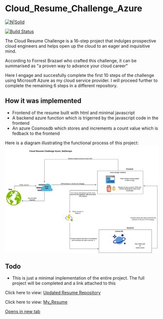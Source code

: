 # Cloud_Resume_Challenge_Azure

[![N|Solid](https://cldup.com/dTxpPi9lDf.thumb.png)](https://nodesource.com/products/nsolid)

[![Build Status](https://travis-ci.org/joemccann/dillinger.svg?branch=master)](https://travis-ci.org/joemccann/dillinger)

The Cloud Resume Challenge is a 16-step project that indulges prospective cloud engineers and helps open up the cloud to an eager and inquisitive mind.

According to Forrest Brazael who crafted this challenge, it can be summarised as "a proven way to advance your cloud career"

Here I engage and succesfully complete the first 10 steps of the challenge using Microsoft Azure as my cloud service provider. I will proceed further to complete the remaining 6 steps in a different repository.

## How it was implemented

- Frontend of the resume built with html and minimal javascript
- A backend azure function which is trigerred by the javascript code in the frontend 
- An azure Cosmosdb which stores and increments a count value which is fedback to the frontend

Here is a diagram illustrating the functional process of this project:
![Cloud_Resume_Azure](/frontend/assets/img/Cloudimage.jpg "Cloud_Resume_Challenge_Image")

## Todo
- This is just a minimal implementation of the entire project. The full project will be completed and a link attached to this <br>


Click here to view: [Updated Resume Repository](https://github.com/WilliamsOchu/Ochu_Williams_Resume)

Click here to view: [My_Resume](https://www.williamsochu.me)


<a href="https://github.com/WilliamsOchu/Ochu_Williams_Resume" target="_blank">Opens in new tab</a>
